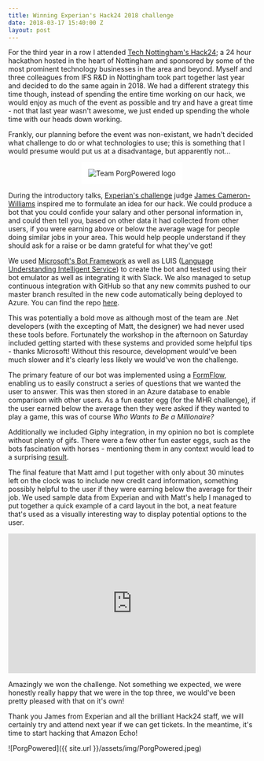 ```yaml
---
title: Winning Experian's Hack24 2018 challenge
date: 2018-03-17 15:40:00 Z
layout: post
---
```


For the third year in a row I attended [Tech Nottingham's Hack24](https://www.hack24.co.uk/); a 24 hour hackathon hosted in the heart of Nottingham and sponsored by some of the most prominent technology businesses in the area and beyond. Myself and three colleagues from IFS R&D in Nottingham took part together last year and decided to do the same again in 2018. We had a different strategy this time though, instead of spending the entire time working on our hack, we would enjoy as much of the event as possible and try and have a great time - not that last year wasn't awesome, we just ended up spending the whole time with our heads down working.

Frankly, our planning before the event was non-existant, we hadn't decided what challenge to do or what technologies to use; this is something that I would presume would put us at a disadvantage, but apparently not...

<p style="text-align: center;">
<img src="{{ site.url }}/assets/img/PorgPowered.svg" alt="Team PorgPowered logo" style="background: white; padding: 1em; max-width: 25em;">
</p>

During the introductory talks, [Experian's challenge](https://www.hack24.co.uk/blog/the-experian-learning-about-money-challenge) judge [James Cameron-Williams](https://twitter.com/fonters) inspired me to formulate an idea for our hack. We could produce a bot that you could confide your salary and other personal information in, and could then tell you, based on other data it had collected from other users, if you were earning above or below the average wage for people doing similar jobs in your area. This would help people understand if they should ask for a raise or be damn grateful for what they've got!

We used [Microsoft's Bot Framework](https://dev.botframework.com/) as well as LUIS ([Language Understanding Intelligent Service](https://www.luis.ai/home)) to create the bot and tested using their bot emulator as well as integrating it with Slack. We also managed to setup continuous integration with GitHub so that any new commits pushed to our master branch resulted in the new code automatically being deployed to Azure. You can find the repo [here](https://github.com/jamie-lord/Hack24-2018).

This was potentially a bold move as although most of the team are .Net developers (with the excepting of Matt, the designer) we had never used these tools before. Fortunately the workshop in the afternoon on Saturday included getting started with these systems and provided some helpful tips - thanks Microsoft! Without this resource, development would've been much slower and it's clearly less likely we would've won the challenge.

The primary feature of our bot was implemented using a [FormFlow](https://docs.microsoft.com/en-us/bot-framework/dotnet/bot-builder-dotnet-formflow), enabling us to easily construct a series of questions that we wanted the user to answer. This was then stored in an Azure database to enable comparison with other users. As a fun easter egg (for the MHR challenge), if the user earned below the average then they were asked if they wanted to play a game, this was of course _Who Wants to Be a Millionaire?_

Additionally we included Giphy integration, in my opinion no bot is complete without plenty of gifs. There were a few other fun easter eggs, such as the bots fascination with horses - mentioning them in any context would lead to a surprising [result](https://www.youtube.com/watch?v=O3rpmctmC_M).

The final feature that Matt amd I put together with only about 30 minutes left on the clock was to include new credit card information, something possibly helpful to the user if they were earning below the average for their job. We used sample data from Experian and with Matt's help I managed to put together a quick example of a card layout in the bot, a neat feature that's used as a visually interesting way to display potential options to the user.

<style>.embed-container { position: relative; padding-bottom: 56.25%; height: 0; overflow: hidden; max-width: 100%; margin-bottom: 1em; } .embed-container iframe, .embed-container object, .embed-container embed { position: absolute; top: 0; left: 0; width: 100%; height: 100%; }</style><div class='embed-container'><iframe src='https://www.youtube.com/embed//u1y8NoTfgog' frameborder='0' allowfullscreen></iframe></div>

Amazingly we won the challenge. Not something we expected, we were honestly really happy that we were in the top three, we would've been pretty pleased with that on it's own!

Thank you James from Experian and all the brilliant Hack24 staff, we will certainly try and attend next year if we can get tickets. In the meantime, it's time to start hacking that Amazon Echo!

![PorgPowered]({{ site.url }}/assets/img/PorgPowered.jpeg)
